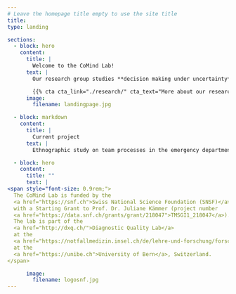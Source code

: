 ```yaml
---
# Leave the homepage title empty to use the site title
title:
type: landing

sections:
  - block: hero
    content:
      title: |
        Welcome to the CoMind Lab!
      text: |
        Our research group studies **decision making under uncertainty**, such as in the emergency room, to gain a clearer understanding of how medical diagnostics and other high-risk decisions can be improved.

        {{% cta cta_link="./research/" cta_text="More about our research →" %}}
      image:
        filename: landingpage.jpg

  - block: markdown
    content:
      title: | 
        Current project
      text: |
        Ethnographic study on team processes in the emergency department. To learn more about this project click [here](https://www.teams-notfall.org/).

  - block: hero
    content:
      title: ""
      text: |
<span style="font-size: 0.9rem;">
  The CoMind Lab is funded by the 
  <a href="https://snf.ch">Swiss National Science Foundation (SNSF)</a>
  with a Starting Grant to Prof. Dr. Juliane Kämmer (project number 
  <a href="https://data.snf.ch/grants/grant/218047">TMSGI1_218047</a>).
  The lab is part of the 
  <a href="http://dxq.ch/">Diagnostic Quality Lab</a>
  at the 
  <a href="https://notfallmedizin.insel.ch/de/lehre-und-forschung/forschungsschwerpunkte-und-gruppen/diagnostic-quality-lab">Department of Emergency Medicine</a> 
  at the 
  <a href="https://unibe.ch">University of Bern</a>, Switzerland.
</span>

      image:
        filename: logosnf.jpg
---
```

